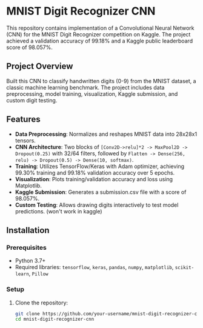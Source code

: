 # MNIST Digit Recognizer CNN

This repository contains implementation of a Convolutional Neural Network (CNN) for the MNIST Digit Recognizer competition on Kaggle. The project achieved a validation accuracy of 99.18% and a Kaggle public leaderboard score of 98.057%.

## Project Overview

Built this CNN to classify handwritten digits (0-9) from the MNIST dataset, a classic machine learning benchmark. The project includes data preprocessing, model training, visualization, Kaggle submission, and custom digit testing.

## Features

- **Data Preprocessing**: Normalizes and reshapes MNIST data into 28x28x1 tensors.
- **CNN Architecture**: Two blocks of `[Conv2D->relu]*2 -> MaxPool2D -> Dropout(0.25)` with 32/64 filters, followed by `Flatten -> Dense(256, relu) -> Dropout(0.5) -> Dense(10, softmax)`.
- **Training**: Utilizes TensorFlow/Keras with Adam optimizer, achieving 99.30% training and 99.18% validation accuracy over 5 epochs.
- **Visualization**: Plots training/validation accuracy and loss using Matplotlib.
- **Kaggle Submission**: Generates a submission.csv file with a score of 98.057%.
- **Custom Testing**: Allows drawing digits interactively to test model predictions. (won't work in kaggle)

## Installation

### Prerequisites
- Python 3.7+
- Required libraries: `tensorflow`, `keras`, `pandas`, `numpy`, `matplotlib`, `scikit-learn`, `Pillow`

### Setup
1. Clone the repository:
   ```bash
   git clone https://github.com/your-username/mnist-digit-recognizer-cnn.git
   cd mnist-digit-recognizer-cnn
